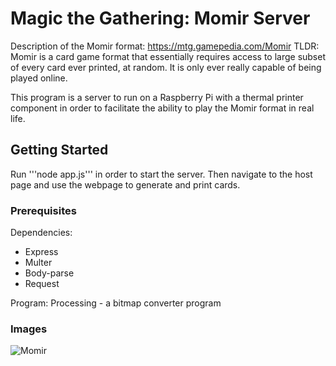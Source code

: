 # Magic the Gathering: Momir Server
Description of the Momir format: https://mtg.gamepedia.com/Momir
TLDR: Momir is a card game format that essentially requires access to large subset of every card ever
printed, at random.  It is only ever really capable of being played online.  

This program is a server to run on a Raspberry Pi with a thermal printer component in order to facilitate the 
ability to play the Momir format in real life.

## Getting Started

Run '''node app.js''' in order to start the server.  Then navigate to the host page and use the webpage to generate and print cards.

### Prerequisites
Dependencies:
* Express
* Multer
* Body-parse
* Request

Program:
Processing - a bitmap converter program

### Images

![Momir](/images/momir.jpg)
